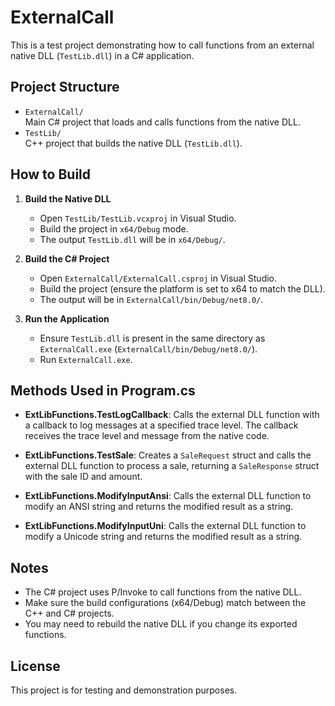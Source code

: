 # ExternalCall

This is a test project demonstrating how to call functions from an external native DLL (`TestLib.dll`) in a C# application.

## Project Structure

- `ExternalCall/`  
  Main C# project that loads and calls functions from the native DLL.
- `TestLib/`  
  C++ project that builds the native DLL (`TestLib.dll`).

## How to Build

1. **Build the Native DLL**
   - Open `TestLib/TestLib.vcxproj` in Visual Studio.
   - Build the project in `x64/Debug` mode.
   - The output `TestLib.dll` will be in `x64/Debug/`.

2. **Build the C# Project**
   - Open `ExternalCall/ExternalCall.csproj` in Visual Studio.
   - Build the project (ensure the platform is set to x64 to match the DLL).
   - The output will be in `ExternalCall/bin/Debug/net8.0/`.

3. **Run the Application**
   - Ensure `TestLib.dll` is present in the same directory as `ExternalCall.exe` (`ExternalCall/bin/Debug/net8.0/`).
   - Run `ExternalCall.exe`.

## Methods Used in Program.cs

- **ExtLibFunctions.TestLogCallback**: Calls the external DLL function with a callback to log messages at a specified trace level. The callback receives the trace level and message from the native code.

- **ExtLibFunctions.TestSale**: Creates a `SaleRequest` struct and calls the external DLL function to process a sale, returning a `SaleResponse` struct with the sale ID and amount.

- **ExtLibFunctions.ModifyInputAnsi**: Calls the external DLL function to modify an ANSI string and returns the modified result as a string.

- **ExtLibFunctions.ModifyInputUni**: Calls the external DLL function to modify a Unicode string and returns the modified result as a string.

## Notes

- The C# project uses P/Invoke to call functions from the native DLL.
- Make sure the build configurations (x64/Debug) match between the C++ and C# projects.
- You may need to rebuild the native DLL if you change its exported functions.

## License

This project is for testing and demonstration purposes.

